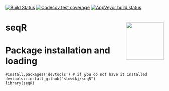 [![Build Status](https://travis-ci.com/slowikj/seqR.svg?branch=master)](https://travis-ci.com/slowikj/seqR)
[![Codecov test coverage](https://codecov.io/gh/slowikj/seqR/branch/master/graph/badge.svg)](https://codecov.io/gh/slowikj/seqR?branch=master)
[![AppVeyor build status](https://ci.appveyor.com/api/projects/status/github/slowikj/seqR?branch=master&svg=true)](https://ci.appveyor.com/project/slowikj/seqR)
# seqR <img src = "man/images/logo.png" align = "right" width="120"/>

# Package installation and loading

```{r setup, eval=FALSE}
#install.packages('devtools') # if you do not have it installed
devtools::install_github("slowikj/seqR")
library(seqR)
```
